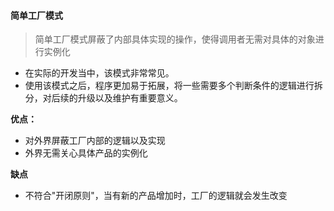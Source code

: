 #### 简单工厂模式

> 简单工厂模式屏蔽了内部具体实现的操作，使得调用者无需对具体的对象进行实例化

- 在实际的开发当中，该模式非常常见。
- 使用该模式之后，程序更加易于拓展，将一些需要多个判断条件的逻辑进行拆分，对后续的升级以及维护有重要意义。


**优点：**
- 对外界屏蔽工厂内部的逻辑以及实现
- 外界无需关心具体产品的实例化

**缺点**
- 不符合"开闭原则"，当有新的产品增加时，工厂的逻辑就会发生改变